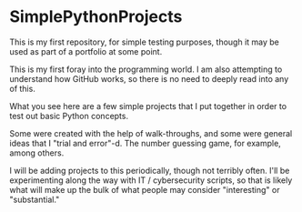 # SimplePythonProjects
This is my first repository, for simple testing purposes, though it may be used as part of a portfolio at some point.

This is my first foray into the programming world. I am also attempting to understand how GitHub works, so there is no need to deeply read into any of this.

What you see here are a few simple projects that I put together in order to test out basic Python concepts. 

Some were created with the help of walk-throughs, and some were general ideas that I "trial and error"-d. The number guessing game, for example, among others.

I will be adding projects to this periodically, though not terribly often. I'll be experimenting along the way with IT / cybersecurity scripts, so that is likely what will make up the bulk of what people may consider "interesting" or "substantial." 
